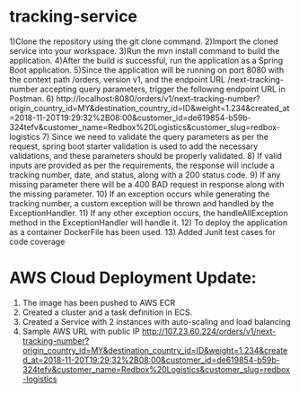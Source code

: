 # tracking-service

1)Clone the repository using the git clone command.
2)Import the cloned service into your workspace.
3)Run the mvn install command to build the application.
4)After the build is successful, run the application as a Spring Boot application.
5)Since the application will be running on port 8080 with the context path /orders, version v1, and the endpoint URL /next-tracking-number accepting query parameters, trigger the following endpoint URL in Postman.
6) http://localhost:8080/orders/v1/next-tracking-number?origin_country_id=MY&destination_country_id=ID&weight=1.234&created_at=2018-11-20T19:29:32%2B08:00&customer_id=de619854-b59b-324tefv&customer_name=Redbox%20Logistics&customer_slug=redbox-logistics
7) Since we need to validate the query parameters as per the request, spring boot starter validation is used to add the necessary validations, and these parameters should be properly validated.
8) If valid inputs are provided as per the requirements, the response will include a tracking number, date, and status, along with a 200 status code.
9) If any missing parameter there will be a 400 BAD request in response along with the missing parameter.
10) If an exception occurs while generating the tracking number, a custom exception will be thrown and handled by the ExceptionHandler.
11) If any other exception occurs, the handleAllException method in the ExceptionHandler will handle it.
12) To deploy the application as a container DockerFile has been used.
13) Added Junit test cases for code coverage

AWS Cloud Deployment Update:
===========================
1) The image has been pushed to AWS ECR
2) Created a cluster and a task definition in ECS.
3) Created a Service with 2 instances with auto-scaling and load balancing
5) Sample AWS URL with public IP
http://107.23.60.224/orders/v1/next-tracking-number?origin_country_id=MY&destination_country_id=ID&weight=1.234&created_at=2018-11-20T19:29:32%2B08:00&customer_id=de619854-b59b-324tefv&customer_name=Redbox%20Logistics&customer_slug=redbox-logistics


